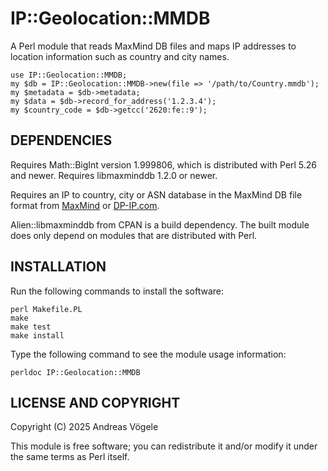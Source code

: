 # IP::Geolocation::MMDB

A Perl module that reads MaxMind DB files and maps IP addresses to location
information such as country and city names.

    use IP::Geolocation::MMDB;
    my $db = IP::Geolocation::MMDB->new(file => '/path/to/Country.mmdb');
    my $metadata = $db->metadata;
    my $data = $db->record_for_address('1.2.3.4');
    my $country_code = $db->getcc('2620:fe::9');

## DEPENDENCIES

Requires Math::BigInt version 1.999806, which is distributed with Perl 5.26 and
newer.  Requires libmaxminddb 1.2.0 or newer.

Requires an IP to country, city or ASN database in the MaxMind DB file format
from [MaxMind](https://www.maxmind.com/) or [DP-IP.com](https://db-ip.com/).

Alien::libmaxminddb from CPAN is a build dependency.  The built module does
only depend on modules that are distributed with Perl.

## INSTALLATION

Run the following commands to install the software:

    perl Makefile.PL
    make
    make test
    make install

Type the following command to see the module usage information:

    perldoc IP::Geolocation::MMDB

## LICENSE AND COPYRIGHT

Copyright (C) 2025 Andreas Vögele

This module is free software; you can redistribute it and/or modify it under
the same terms as Perl itself.

